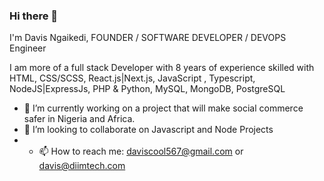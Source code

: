 ### Hi there 👋
I'm Davis Ngaikedi, FOUNDER / SOFTWARE DEVELOPER / DEVOPS Engineer

I am more of a full stack Developer with 8 years of experience skilled with HTML, CSS/SCSS, React.js|Next.js, JavaScript , Typescript, NodeJS|ExpressJs, PHP & Python, MySQL, MongoDB, PostgreSQL


<!--
**daviscool567/daviscool567** is a ✨ _special_ ✨ repository because its `README.md` (this file) appears on your GitHub profile.

Here are some ideas to get you started: -->

- 🔭 I’m currently working on a project that will make social commerce safer in Nigeria and Africa. 
- 👯 I’m looking to collaborate on Javascript and Node Projects
- - 📫 How to reach me: daviscool567@gmail.com or davis@diimtech.com

<!--- 🤔 I’m looking for help with ...
- 💬 Ask me about ...
- 😄 Pronouns: ...
- ⚡ Fun fact: ...
-->

